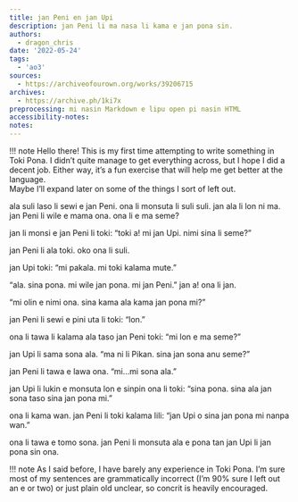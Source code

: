 ```yaml
---
title: jan Peni en jan Upi
description: jan Peni li ma nasa li kama e jan pona sin.
authors:
  - dragon_chris
date: '2022-05-24'
tags:
  - 'ao3'
sources:
  - https://archiveofourown.org/works/39206715
archives:
  - https://archive.ph/1ki7x
preprocessing: mi nasin Markdown e lipu open pi nasin HTML
accessibility-notes:
notes:
---
```


!!! note
    Hello there! This is my first time attempting to write something in Toki Pona. I didn’t quite manage to get everything across, but I hope I did a decent job. Either way, it’s a fun exercise that will help me get better at the language.  
    Maybe I’ll expand later on some of the things I sort of left out.

ala suli laso li sewi e jan Peni. ona li monsuta li suli suli. jan ala li lon ni ma. jan Peni li wile e mama ona. ona li e ma seme?

jan li monsi e jan Peni li toki: “toki a! mi jan Upi. nimi sina li seme?”

jan Peni li ala toki. oko ona li suli.

jan Upi toki: “mi pakala. mi toki kalama mute.”

“ala. sina pona. mi wile jan pona. mi jan Peni.” jan a! ona li jan.

“mi olin e nimi ona. sina kama ala kama jan pona mi?”

jan Peni li sewi e pini uta li toki: “lon.”

ona li tawa li kalama ala taso jan Peni toki: “mi lon e ma seme?”

jan Upi li sama sona ala. “ma ni li Pikan. sina jan sona anu seme?”

jan Peni li tawa e lawa ona. “mi…mi sona ala.”

jan Upi li lukin e monsuta lon e sinpin ona li toki: “sina pona. sina ala jan sona taso sina jan pona mi.”

ona li kama wan. jan Peni li toki kalama lili: “jan Upi o sina jan pona mi nanpa wan.”

ona li tawa e tomo sona. jan Peni li monsuta ala e pona tan jan Upi li jan pona sin ona.

!!! note
    As I said before, I have barely any experience in Toki Pona. I’m sure most of my sentences are grammatically incorrect (I’m 90% sure I left out an e or two) or just plain old unclear, so concrit is heavily encouraged.